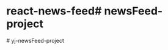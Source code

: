 # react-news-feed#   n e w s F e e d - p r o j e c t  
 #   y j - n e w s F e e d - p r o j e c t  
 